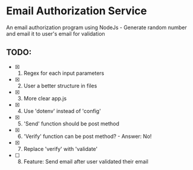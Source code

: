# Email Authorization Service
An email authorization program using NodeJs - Generate random number and email it to user's email for validation


## TODO:
- [x] 1. Regex for each input parameters
- [x] 2. User a better structure in files
- [x] 3. More clear app.js
- [x] 4. Use 'dotenv' instead of 'config'
- [x] 5. 'Send' function should be post method
- [x] 6. 'Verify' function can be post method? - Answer: No!
- [x] 7. Replace 'verify' with 'validate'
- [ ] 8. Feature: Send email after user validated their email
